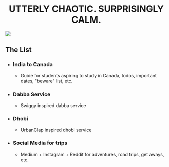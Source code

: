 <div>
  <div align="center"><h1>UTTERLY CHAOTIC. SURPRISINGLY CALM.</h1></div>
  <img src="https://user-images.githubusercontent.com/66718300/120064093-3f004680-c088-11eb-862c-148194d825e3.jpg" />
</div>

## The List
- ### India to Canada
  - Guide for students aspiring to study in Canada, todos, important dates, "beware" list, etc.
- ### Dabba Service
  - Swiggy inspired dabba service
- ### Dhobi
  - UrbanClap inspired dhobi service
- ### Social Media for trips
  - Medium + Instagram + Reddit for adventures, road trips, get aways, etc.
